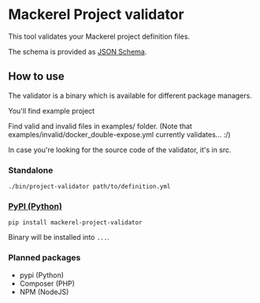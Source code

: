 # Mackerel Project validator

This tool validates your Mackerel project definition files.

The schema is provided as [JSON Schema](https://json-schema.org/).

## How to use

The validator is a binary which is available for different package managers.

You'll find example project 

Find valid and invalid files in examples/ folder.
(Note that examples/invalid/docker_double-expose.yml currently validates... :/)

In case you're looking for the source code of the validator, it's in src.

### Standalone

```shell script
./bin/project-validator path/to/definition.yml
```

### [PyPI (Python)](https://pypi.org/project/mackerel-project-validator)

```shell script
pip install mackerel-project-validator
```

Binary will be installed into `...`.

### Planned packages

* pypi (Python)
* Composer (PHP)
* NPM (NodeJS)